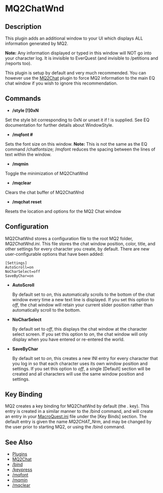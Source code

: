 # MQ2ChatWnd

## Description

This plugin adds an additional window to your UI which displays ALL information generated by MQ2.

**Note:** Any information displayed or typed in this window will NOT go into your character log. It is invisible to EverQuest \(and invisible to /petitions and /reports too\).

This plugin is setup by default and very much recommended. You can however use the [MQ2Chat](mq2chat.md) plugin to force MQ2 information to the main EQ chat window if you wish to ignore this recommendation.

## Commands

* **/style \[!\]0xN**

Set the style bit corresponding to 0xN or unset it if ! is supplied. See EQ documentation for further details about WindowStyle.

* **/mqfont \#**

Sets the font size on this window. **Note:** This is not the same as the EQ command /chatfontsize; /mqfont reduces the spacing between the lines of text within the window.

* **/mqmin**

Toggle the minimization of MQ2ChatWnd

* **/mqclear**

Clears the chat buffer of MQ2ChatWnd

* **/mqchat reset**

Resets the location and options for the MQ2 Chat window

## Configuration

MQ2ChatWnd stores a configuration file to the root MQ2 folder, _MQ2ChatWnd.ini_. This file stores the chat window position, color, title, and other settings for every character you create, by default. There are new user-configurable options that have been added:

```text
[Settings]
AutoScroll=on
NoCharSelect=off
SaveByChar=on 
```

* **AutoScroll**

  By default set to _on_, this automatically scrolls to the bottom of the chat window every time a new text line is displayed. If you set this option to _off_, the chat window will retain your current slider position rather than automatically scroll to the bottom.

* **NoCharSelect**

  By default set to _off_, this displays the chat window at the character select screen. If you set this option to _on_, the chat window will only display when you have entered or re-entered the world.

* **SaveByChar**

  By default set to _on_, this creates a new INI entry for every character that you log in so that each character uses its own window position and settings. If you set this option to _off_, a single \[Default\] section will be created and all characters will use the same window position and settings.

## Key Binding

MQ2 creates a key binding for MQ2ChatWnd by default \(the . key\). This entry is created in a similar manner to the /bind command, and will create an entry in your [MacroQuest.ini](../../documentation/macroquest.ini.md) file under the \[Key Binds\] section. The default entry is given the name _MQ2CHAT\_Nrm_, and may be changed by the user prior to starting MQ2, or using the /bind command.

## See Also

* [Plugins](../../documentation/macroquest2-plugins.md)
* [MQ2Chat](mq2chat.md)
* [/bind](../../commands/slash-commands/bind.md)
* [/keypress](../../commands/slash-commands/keypress.md)
* [/mqfont](../../commands/slash-commands/mqfont.md)
* [/mqmin](../../commands/slash-commands/mqmin.md)
* [/mqclear](../../commands/slash-commands/mqclear.md)

